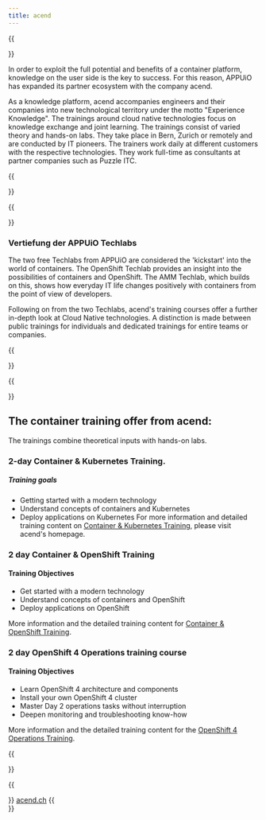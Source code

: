 ```yaml
---
title: acend
---
```

{{<section class="techlab-hero" header="images/header.svg">}}

In order to exploit the full potential and benefits of a container platform, knowledge on the user side is the key to success. For this reason, APPUiO has expanded its partner ecosystem with the company acend.

As a knowledge platform, acend accompanies engineers and their companies into new technological territory under the motto "Experience Knowledge". The trainings around cloud native technologies focus on knowledge exchange and joint learning. The trainings consist of varied theory and hands-on labs. They take place in Bern, Zurich or remotely and are conducted by IT pioneers.
The trainers work daily at different customers with the respective technologies. They work full-time as consultants at partner companies such as Puzzle ITC.

{{</section>}}

{{<section class="darkblue">}}

### Vertiefung der APPUiO Techlabs

The two free Techlabs from APPUiO are considered the 'kickstart' into the world of containers. The OpenShift Techlab provides an insight into the possibilities of containers and OpenShift. The AMM Techlab, which builds on this, shows how everyday IT life changes positively with containers from the point of view of developers.

Following on from the two Techlabs, acend's training courses offer a further in-depth look at Cloud Native technologies. A distinction is made between public trainings for individuals and dedicated trainings for entire teams or companies.

{{</section>}}

{{<section class="cyan lab-content">}}

## The container training offer from acend:

The trainings combine theoretical inputs with hands-on labs. 

### 2-day Container & Kubernetes Training.

  ##### Training goals

  * Getting started with a modern technology
  * Understand concepts of containers and Kubernetes
  * Deploy applications on Kubernetes
For more information and detailed training content on [Container & Kubernetes Training](https://acend.ch/trainings/container-kubernetes-basic/), please visit acend's homepage. 

### 2 day Container & OpenShift Training

  #### Training Objectives

  * Get started with a modern technology
  * Understand concepts of containers and OpenShift
  * Deploy applications on OpenShift 
    
More information and the detailed training content for [Container & OpenShift Training](https://acend.ch/trainings/openshift/). 

### 2 day OpenShift 4 Operations training course

  #### Training Objectives

  * Learn OpenShift 4 architecture and components
  * Install your own OpenShift 4 cluster
  * Master Day 2 operations tasks without interruption
  * Deepen monitoring and troubleshooting know-how 
    
More information and the detailed training content for the [OpenShift 4 Operations Training](https://acend.ch/trainings/openshift4ops/).

{{</section>}}  

{{<section>}}
<a href="https://acend.ch/" target="_blank" class="button is-primary is-fullwidth mw-400">acend.ch</a>
{{</section>}}